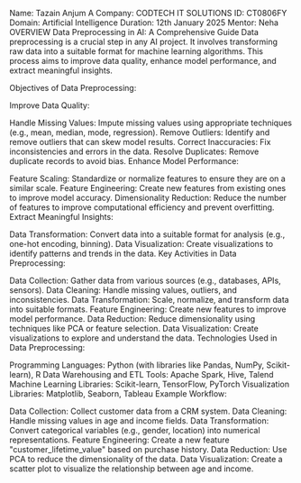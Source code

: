 Name: Tazain Anjum A
Company: CODTECH IT SOLUTIONS
ID: CT0806FY
Domain: Artificial Intelligence
Duration: 12th January 2025
Mentor: Neha
OVERVIEW
Data Preprocessing in AI: A Comprehensive Guide
Data preprocessing is a crucial step in any AI project. It involves transforming raw data into a suitable format for machine learning algorithms. This process aims to improve data quality, enhance model performance, and extract meaningful insights.

Objectives of Data Preprocessing:

Improve Data Quality:

Handle Missing Values: Impute missing values using appropriate techniques (e.g., mean, median, mode, regression).
Remove Outliers: Identify and remove outliers that can skew model results.
Correct Inaccuracies: Fix inconsistencies and errors in the data.
Resolve Duplicates: Remove duplicate records to avoid bias.
Enhance Model Performance:

Feature Scaling: Standardize or normalize features to ensure they are on a similar scale.
Feature Engineering: Create new features from existing ones to improve model accuracy.
Dimensionality Reduction: Reduce the number of features to improve computational efficiency and prevent overfitting.
Extract Meaningful Insights:

Data Transformation: Convert data into a suitable format for analysis (e.g., one-hot encoding, binning).
Data Visualization: Create visualizations to identify patterns and trends in the data.
Key Activities in Data Preprocessing:

Data Collection: Gather data from various sources (e.g., databases, APIs, sensors).
Data Cleaning: Handle missing values, outliers, and inconsistencies.
Data Transformation: Scale, normalize, and transform data into suitable formats.
Feature Engineering: Create new features to improve model performance.
Data Reduction: Reduce dimensionality using techniques like PCA or feature selection.
Data Visualization: Create visualizations to explore and understand the data.
Technologies Used in Data Preprocessing:

Programming Languages: Python (with libraries like Pandas, NumPy, Scikit-learn), R
Data Warehousing and ETL Tools: Apache Spark, Hive, Talend
Machine Learning Libraries: Scikit-learn, TensorFlow, PyTorch
Visualization Libraries: Matplotlib, Seaborn, Tableau
Example Workflow:

Data Collection: Collect customer data from a CRM system.
Data Cleaning: Handle missing values in age and income fields.
Data Transformation: Convert categorical variables (e.g., gender, location) into numerical representations.
Feature Engineering: Create a new feature "customer_lifetime_value" based on purchase history.
Data Reduction: Use PCA to reduce the dimensionality of the data.
Data Visualization: Create a scatter plot to visualize the relationship between age and income.

